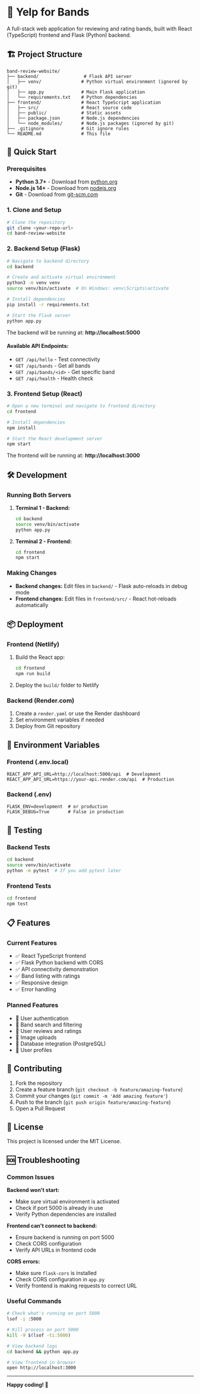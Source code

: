 # 🎸 Yelp for Bands

A full-stack web application for reviewing and rating bands, built with React (TypeScript) frontend and Flask (Python) backend.

## 🏗️ Project Structure

```
band-review-website/
├── backend/                 # Flask API server
│   ├── venv/               # Python virtual environment (ignored by git)
│   ├── app.py              # Main Flask application
│   └── requirements.txt    # Python dependencies
├── frontend/               # React TypeScript application
│   ├── src/                # React source code
│   ├── public/             # Static assets
│   ├── package.json        # Node.js dependencies
│   └── node_modules/       # Node.js packages (ignored by git)
├── .gitignore              # Git ignore rules
└── README.md               # This file
```

## 🚀 Quick Start

### Prerequisites

- **Python 3.7+** - Download from [python.org](https://www.python.org/)
- **Node.js 14+** - Download from [nodejs.org](https://nodejs.org/)
- **Git** - Download from [git-scm.com](https://git-scm.com/)

### 1. Clone and Setup

```bash
# Clone the repository
git clone <your-repo-url>
cd band-review-website
```

### 2. Backend Setup (Flask)

```bash
# Navigate to backend directory
cd backend

# Create and activate virtual environment
python3 -m venv venv
source venv/bin/activate  # On Windows: venv\Scripts\activate

# Install dependencies
pip install -r requirements.txt

# Start the Flask server
python app.py
```

The backend will be running at: **http://localhost:5000**

#### Available API Endpoints:
- `GET /api/hello` - Test connectivity
- `GET /api/bands` - Get all bands
- `GET /api/bands/<id>` - Get specific band
- `GET /api/health` - Health check

### 3. Frontend Setup (React)

```bash
# Open a new terminal and navigate to frontend directory
cd frontend

# Install dependencies
npm install

# Start the React development server
npm start
```

The frontend will be running at: **http://localhost:3000**

## 🛠️ Development

### Running Both Servers

1. **Terminal 1 - Backend:**
   ```bash
   cd backend
   source venv/bin/activate
   python app.py
   ```

2. **Terminal 2 - Frontend:**
   ```bash
   cd frontend
   npm start
   ```

### Making Changes

- **Backend changes:** Edit files in `backend/` - Flask auto-reloads in debug mode
- **Frontend changes:** Edit files in `frontend/src/` - React hot-reloads automatically

## 📦 Deployment

### Frontend (Netlify)

1. Build the React app:
   ```bash
   cd frontend
   npm run build
   ```

2. Deploy the `build/` folder to Netlify

### Backend (Render.com)

1. Create a `render.yaml` or use the Render dashboard
2. Set environment variables if needed
3. Deploy from Git repository

## 🔧 Environment Variables

### Frontend (.env.local)
```
REACT_APP_API_URL=http://localhost:5000/api  # Development
REACT_APP_API_URL=https://your-api.render.com/api  # Production
```

### Backend (.env)
```
FLASK_ENV=development  # or production
FLASK_DEBUG=True       # False in production
```

## 🧪 Testing

### Backend Tests
```bash
cd backend
source venv/bin/activate
python -m pytest  # If you add pytest later
```

### Frontend Tests
```bash
cd frontend
npm test
```

## 📋 Features

### Current Features
- ✅ React TypeScript frontend
- ✅ Flask Python backend with CORS
- ✅ API connectivity demonstration
- ✅ Band listing with ratings
- ✅ Responsive design
- ✅ Error handling

### Planned Features
- 🔄 User authentication
- 🔄 Band search and filtering
- 🔄 User reviews and ratings
- 🔄 Image uploads
- 🔄 Database integration (PostgreSQL)
- 🔄 User profiles

## 🤝 Contributing

1. Fork the repository
2. Create a feature branch (`git checkout -b feature/amazing-feature`)
3. Commit your changes (`git commit -m 'Add amazing feature'`)
4. Push to the branch (`git push origin feature/amazing-feature`)
5. Open a Pull Request

## 📄 License

This project is licensed under the MIT License.

## 🆘 Troubleshooting

### Common Issues

**Backend won't start:**
- Make sure virtual environment is activated
- Check if port 5000 is already in use
- Verify Python dependencies are installed

**Frontend can't connect to backend:**
- Ensure backend is running on port 5000
- Check CORS configuration
- Verify API URLs in frontend code

**CORS errors:**
- Make sure `flask-cors` is installed
- Check CORS configuration in `app.py`
- Verify frontend is making requests to correct URL

### Useful Commands

```bash
# Check what's running on port 5000
lsof -i :5000

# Kill process on port 5000
kill -9 $(lsof -ti:5000)

# View backend logs
cd backend && python app.py

# View frontend in browser
open http://localhost:3000
```

---

**Happy coding! 🎵**
